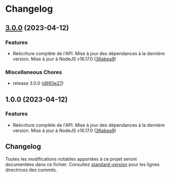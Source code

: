 # Changelog

## [3.0.0](https://github.com/bibudem/api-horaires/compare/v1.0.0...v3.0.0) (2023-04-12)


### Features

* Réécriture complète de l'API. Mise à jour des dépendances à la dernière version. Mise à jour à NodeJS v16.17.0 ([36abea9](https://github.com/bibudem/api-horaires/commit/36abea99993b85f452e9902f606fb931ecc74e37))


### Miscellaneous Chores

* release 3.0.0 ([d993e27](https://github.com/bibudem/api-horaires/commit/d993e27c94296f44f455f415aa31064f1d9e4b1f))

## 1.0.0 (2023-04-12)


### Features

* Réécriture complète de l'API. Mise à jour des dépendances à la dernière version. Mise à jour à NodeJS v16.17.0 ([36abea9](https://github.com/bibudem/api-horaires/commit/36abea99993b85f452e9902f606fb931ecc74e37))

## Changelog

Toutes les modifications notables apportées à ce projet seront documentées dans ce fichier. Consultez [standard-version](https://github.com/conventional-changelog/standard-version) pour les lignes directrices des commits.
